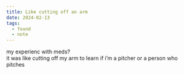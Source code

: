 ```yaml
---
title: Like cutting off an arm
date: 2024-02-13
tags:
  - found
  - note
---
```


my experienc with meds?  
it was like cutting off my arm to learn if i’m a pitcher or a person who pitches
